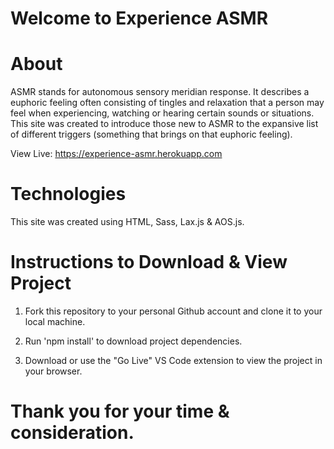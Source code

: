 # Welcome to Experience ASMR

# About

ASMR stands for autonomous sensory meridian response. It describes a euphoric feeling often consisting of tingles and relaxation that a person may feel when experiencing, watching or hearing certain sounds or situations. This site was created to introduce those new to ASMR to the expansive list of different triggers (something that brings on that euphoric feeling).

View Live: https://experience-asmr.herokuapp.com

# Technologies

This site was created using HTML, Sass, Lax.js & AOS.js.

# Instructions to Download & View Project

1. Fork this repository to your personal Github account and clone it to your local machine.

2. Run 'npm install' to download project dependencies.

3. Download or use the "Go Live" VS Code extension to view the project in your browser.

# Thank you for your time & consideration.
